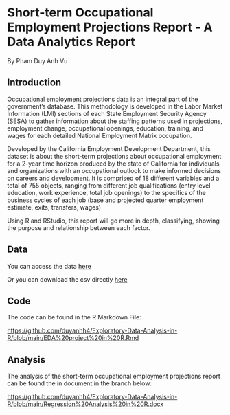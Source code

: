 # Short-term Occupational Employment Projections Report - A Data Analytics Report
By Pham Duy Anh Vu

## Introduction
Occupational employment projections data is an integral part of the government’s database. This methodology is developed in the Labor Market Information (LMI) sections of each State Employment Security Agency (SESA) to gather information about the staffing patterns used in projections, employment change, occupational openings, education, training, and wages for each detailed National Employment Matrix occupation.

Developed by the California Employment Development Department, this dataset is about the short-term projections about occupational employment for a 2-year time horizon produced by the state of California for individuals and organizations with an occupational outlook to make informed decisions on careers and development. It is comprised of 18 different variables and a total of 755 objects, ranging from different job qualifications (entry level education, work experience, total job openings) to the specifics of the business cycles of each job (base and projected quarter employment estimate, exits, transfers, wages)

Using R and RStudio, this report will go more in depth, classifying, showing the purpose and relationship between each factor.

## Data
You can access the data [here](https://catalog.data.gov/dataset/short-term-occupational-employment-projections/resource/9628b1ce-9fed-40b2-bf76-67aae817e793)

Or you can download the csv directly [here](https://data.edd.ca.gov/api/views/guh4-bakw/rows.csv?accessType=DOWNLOAD)

## Code
The code can be found in the R Markdown File: 

https://github.com/duyanhh4/Exploratory-Data-Analysis-in-R/blob/main/EDA%20project%20in%20R.Rmd

## Analysis
The analysis of the short-term occupational employment projections report can be found the in document in the branch below:

https://github.com/duyanhh4/Exploratory-Data-Analysis-in-R/blob/main/Regression%20Analysis%20in%20R.docx
